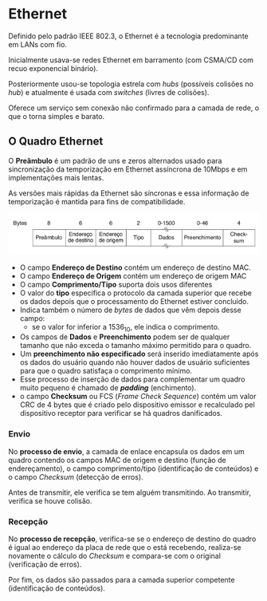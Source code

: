 # Ethernet

Definido pelo padrão IEEE 802.3, o Ethernet é a tecnologia predominante em LANs com fio.

Inicialmente usava-se redes Ethernet em barramento (com CSMA/CD com recuo exponencial binário).

Posteriormente usou-se topologia estrela com *hubs* (possíveis colisões no *hub*) e atualmente é usada com *switches* (livres de colisões).

Oferece um serviço sem conexão não confirmado para a camada de rede, o que o torna simples e barato.

## O Quadro Ethernet
O **Preâmbulo** é um padrão de uns e zeros alternados usado para sincronização da temporização em Ethernet assíncrona de 10Mbps e em implementações mais lentas.

As versões mais rápidas da Ethernet são síncronas e essa informação de temporização é mantida para fins de compatibilidade.

![Pasted image 20220519144255](imgs/Pasted%20image%2020220519144255.png)

- O campo **Endereço de Destino** contém um endereço de destino MAC.
- O campo **Endereço de Origem** contém um endereço de origem MAC
- O campo **Comprimento/Tipo** suporta dois usos diferentes
- O valor do **tipo** especifica o protocolo da camada superior que recebe os dados depois que o processamento do Ethernet estiver concluído.
- Indica também o número de *bytes* de dados que vêm depois desse campo:
	- se o valor for inferior a $1536_{10}$, ele indica o comprimento.
- Os campos de **Dados** e **Preenchimento** podem ser de qualquer tamanho que não exceda o tamanho máximo permitido para o quadro.
- Um **preenchimento não especificado** será inserido imediatamente após os dados do usuário quando não houver dados de usuário suficientes para que o quadro satisfaça o comprimento mínimo.
- Esse processo de inserção de dados para complementar um quadro muito pequeno é chamado de ***padding*** (enchimento).
- o campo **Checksum** ou FCS (*Frame Check Sequence*) contém um valor CRC de 4 bytes que é criado pelo dispositivo emissor e recalculado pel dispositivo receptor para verificar se há quadros danificados.

### Envio
No **processo de envio**, a camada de enlace encapsula os dados em um quadro contendo os campos MAC de origem e destino (função de endereçamento), o campo comprimento/tipo (identificação de conteúdos) e o campo *Checksum* (detecção de erros).

Antes de transmitir, ele verifica se tem alguém transmitindo.
Ao transmitir, verifica se houve colisão.

### Recepção
No **processo de recepção**, verifica-se se o endereço de destino do quadro é igual ao endereço da placa de rede que o está recebendo, realiza-se novamente o cálculo do *Checksum* e compara-se com o original (verificação de erros).

Por fim, os dados são passados para a camada superior competente (identificação de conteúdos).